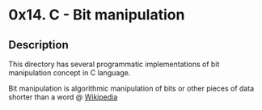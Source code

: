 # 0x14. C - Bit manipulation
## Description
This directory has several programmatic implementations of bit manipulation
concept in C language.

Bit manipulation is algorithmic manipulation of bits or other pieces of data
shorter than a word @ [Wikipedia][wkpd]

[//]: # (ref links)

   [wkpd]: <https://en.wikipedia.org/wiki/Bit_manipulation#:~:text=Bit%20manipulation%20is%20the%20act,%2C%20encryption%20algorithms%2C%20and%20optimization.>
